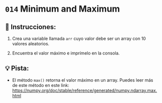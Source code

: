 # `014` Minimum and Maximum

## 📝 Instrucciones:

1. Crea una variable llamada `arr` cuyo valor debe ser un array con 10 valores aleatorios.

2. Encuentra el valor máximo e imprímelo en la consola.

## 💡 Pista:

+ El método `max()` retorna el valor máximo en un array. Puedes leer más de este método en este link: https://numpy.org/doc/stable/reference/generated/numpy.ndarray.max.html
